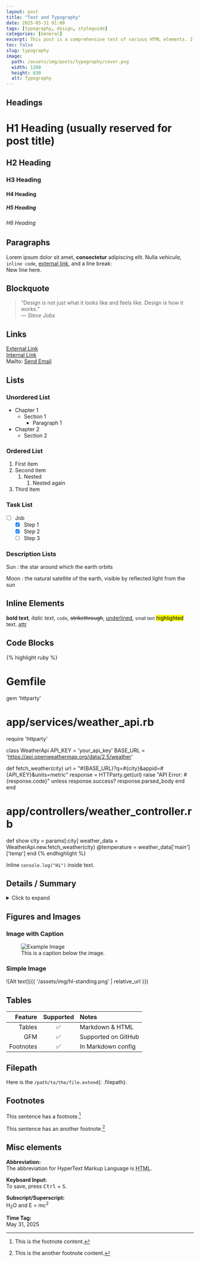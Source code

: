 ```yaml
---
layout: post
title: "Text and Typography"
date: 2025-05-31 01:00
tags: [typography, design, styleguide]
categories: [General]
excerpt: This post is a comprehensive test of various HTML elements. It includes headings, paragraphs, lists, tables, forms, code, and more.
toc: false
slug: typography
image:
  path: /assets/img/posts/typography/cover.png
  width: 1200
  height: 630
  alt: Typography
---
```


## Headings

# H1 Heading (usually reserved for post title)
## H2 Heading
### H3 Heading
#### H4 Heading
##### H5 Heading
###### H6 Heading

## Paragraphs

Lorem ipsum dolor sit amet, **consectetur** adipiscing elit. Nulla *vehicula*, `inline code`, [external link](https://example.com), and a line break:<br>
New line here.

## Blockquote

> “Design is not just what it looks like and feels like. Design is how it works.”  
> — *Steve Jobs*

## Links

[External Link](https://example.com)  
[Internal Link](/about/)  
Mailto: [Send Email](mailto:test@example.com)

## Lists

### Unordered List

- Chapter 1
  + Section 1
    * Paragraph 1
- Chapter 2
  + Section 2

### Ordered List

1. First item
2. Second item
   1. Nested
      1. Nested again
3. Third item

### Task List

- [ ] Job
  + [x] Step 1
  + [x] Step 2
  + [ ] Step 3

### Description Lists
Sun
: the star around which the earth orbits

Moon
: the natural satellite of the earth, visible by reflected light from the sun

## Inline Elements

**bold text**,
*italic text*,
`code`,
~~strikethrough~~,
<u>underlined</u>,
<small>small text</small>
<mark>highlighted</mark> text.
<abbr title="attribute">attr</abbr>

## Code Blocks

{% highlight ruby %}
# Gemfile
gem 'httparty'

# app/services/weather_api.rb
require 'httparty'

class WeatherApi
  API_KEY = 'your_api_key'
  BASE_URL = 'https://api.openweathermap.org/data/2.5/weather'

  def fetch_weather(city)
    url = "#{BASE_URL}?q=#{city}&appid=#{API_KEY}&units=metric"
    response = HTTParty.get(url)
    raise "API Error: #{response.code}" unless response.success?
    response.parsed_body
  end
end

# app/controllers/weather_controller.rb
def show
  city = params[:city]
  weather_data = WeatherApi.new.fetch_weather(city)
  @temperature = weather_data['main']['temp']
end
{% endhighlight %}

Inline `console.log("Hi")` inside text.

## Details / Summary

<details>
  <summary>Click to expand</summary>
  <p>This is hidden content revealed with HTML <code>&lt;details&gt;</code> and <code>&lt;summary&gt;</code> tags.</p>
</details>

## Figures and Images

### Image with Caption

<figure>
  <img src="{{ '/assets/img/hl-sitting.png' | relative_url }}" alt="Example Image">
  <figcaption>This is a caption below the image.</figcaption>
</figure>

### Simple Image

![Alt text]({{ '/assets/img/hl-standing.png' | relative_url }})

## Tables

| Feature     | Supported | Notes              |
|------------:|:---------:|:-------------------|
| Tables      | ✅        | Markdown & HTML    |
| GFM         | ✅        | Supported on GitHub|
| Footnotes   | ✅        | In Markdown config |

## Filepath

Here is the `/path/to/the/file.extend`{: .filepath}.

## Footnotes

This sentence has a footnote.[^1]

This sentence has an another footnote.[^2]

[^1]: This is the footnote content.
[^2]: This is the another footnote content.

## Misc elements

**Abbreviation:**  
The abbreviation for HyperText Markup Language is <abbr title="HyperText Markup Language">HTML</abbr>.

**Keyboard Input:**  
To save, press <kbd>Ctrl</kbd> + <kbd>S</kbd>.

**Subscript/Superscript:**  
H<sub>2</sub>O and E = mc<sup>2</sup>

**Time Tag:**  
<time datetime="2025-05-31">May 31, 2025</time>
